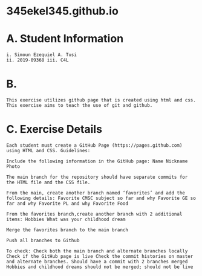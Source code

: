 # 345ekel345.github.io
# A. Student Information 
    i. Simoun Ezequiel A. Tusi 
    ii. 2019-09368 iii. C4L 
# B. 
    This exercise utilizes github page that is created using html and css. This exercise aims to teach the use of git and github. 
# C. Exercise Details 
    Each student must create a GitHub Page (https://pages.github.com) using HTML and CSS. Guidelines:

    Include the following information in the GitHub page: Name Nickname Photo

    The main branch for the repository should have separate commits for the HTML file and the CSS file.

    From the main, create another branch named ‘favorites’ and add the following details: Favorite CMSC subject so far and why Favorite GE so far and why Favorite PL and why Favorite Food

    From the favorites branch,create another branch with 2 additional items: Hobbies What was your childhood dream

    Merge the favorites branch to the main branch

    Push all branches to Github

    To check: Check both the main branch and alternate branches locally Check if the GitHub page is live Check the commit histories on master and alternate branches. Should have a commit with 2 branches merged Hobbies and childhood dreams should not be merged; should not be live